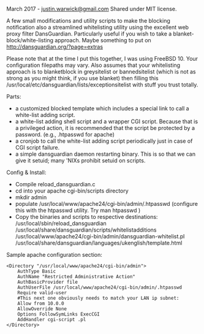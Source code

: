 March 2017 - justin.warwick@gmail.com
Shared under MIT license.

A few small modifications and utility scripts to make the blocking notification also a streamlined whitelisting utility using the excellent web proxy filter DansGuardian. Particularly useful if you wish to take a blanket-block/white-listing approach. Maybe something to put on http://dansguardian.org/?page=extras

Please note that at the time I put this together, I was using FreeBSD 10. Your configuration filepaths may vary. Also assumes that your whitelisting approach is to blanketblock in greysitelist or bannedsitelist (which is not as strong as you might think, if you use blanket) then filling this /usr/local/etc/dansguardian/lists/exceptionsitelist with stuff you trust totally.


Parts: 
 - a customized blocked template which includes a special link to call a white-list adding script. 
 - a white-list adding shell script and a wrapper CGI script. Because that is a privileged action, it is recommended that the script be protected by a password. (e.g., .htpasswd for apache)
 - a cronjob to call the white-list adding script periodically just in case of CGI script failure.
 - a simple dansguardian daemon restarting binary. This is so that we can give it setuid; many 'NIXs prohibit setuid on scripts.

Config & Install:
 - Compile reload_dansguardian.c
 - cd into your apache cgi-bin/scripts directory
 - mkdir admin
 - populate /usr/local/www/apache24/cgi-bin/admin/.htpasswd  (configure this with the htpasswd utility. Try man htpasswd )
 - Copy the binaries and scripts to respective destinations:
	/usr/local/sbin/reload_dansguardian
	/usr/local/share/dansguardian/scripts/whitelistadditions
	/usr/local/www/apache24/cgi-bin/admin/dansguardian-whitelist.pl
	/usr/local/share/dansguardian/languages/ukenglish/template.html



Sample apache configuration section:
```
<Directory "/usr/local/www/apache24/cgi-bin/admin">
    AuthType Basic
    AuthName "Restricted Administrative Action"
    AuthBasicProvider file
    AuthUserFile /usr/local/www/apache24/cgi-bin/admin/.htpasswd
    Require valid-user
	#This next one obviously needs to match your LAN ip subnet:
    Allow from 10.0.0
    AllowOverride None
    Options FollowSymLinks ExecCGI
    AddHandler cgi-script .pl
</Directory>
```

